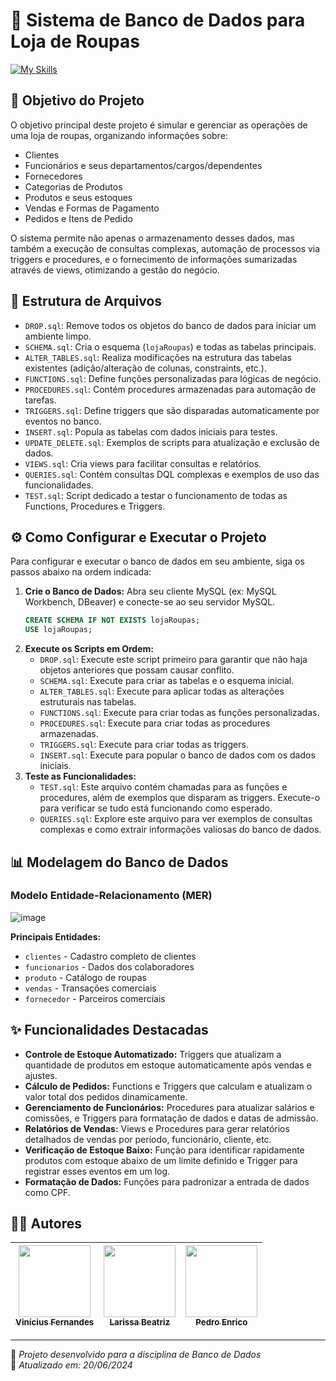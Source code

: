 # 🏬 Sistema de Banco de Dados para Loja de Roupas

[![My Skills](https://skillicons.dev/icons?i=mysql,github)](https://skillicons.dev)

## 🎯 Objetivo do Projeto

O objetivo principal deste projeto é simular e gerenciar as operações de uma loja de roupas, organizando informações sobre:

* Clientes
* Funcionários e seus departamentos/cargos/dependentes
* Fornecedores
* Categorias de Produtos
* Produtos e seus estoques
* Vendas e Formas de Pagamento
* Pedidos e Itens de Pedido

O sistema permite não apenas o armazenamento desses dados, mas também a execução de consultas complexas, automação de processos via triggers e procedures, e o fornecimento de informações sumarizadas através de views, otimizando a gestão do negócio.

## 📂 Estrutura de Arquivos

* `DROP.sql`: Remove todos os objetos do banco de dados para iniciar um ambiente limpo.
* `SCHEMA.sql`: Cria o esquema (`lojaRoupas`) e todas as tabelas principais.
* `ALTER_TABLES.sql`: Realiza modificações na estrutura das tabelas existentes (adição/alteração de colunas, constraints, etc.).
* `FUNCTIONS.sql`: Define funções personalizadas para lógicas de negócio.
* `PROCEDURES.sql`: Contém procedures armazenadas para automação de tarefas.
* `TRIGGERS.sql`: Define triggers que são disparadas automaticamente por eventos no banco.
* `INSERT.sql`: Popula as tabelas com dados iniciais para testes.
* `UPDATE_DELETE.sql`: Exemplos de scripts para atualização e exclusão de dados.
* `VIEWS.sql`: Cria views para facilitar consultas e relatórios.
* `QUERIES.sql`: Contém consultas DQL complexas e exemplos de uso das funcionalidades.
* `TEST.sql`: Script dedicado a testar o funcionamento de todas as Functions, Procedures e Triggers.

## ⚙️ Como Configurar e Executar o Projeto

Para configurar e executar o banco de dados em seu ambiente, siga os passos abaixo na ordem indicada:

1.  **Crie o Banco de Dados:** Abra seu cliente MySQL (ex: MySQL Workbench, DBeaver) e conecte-se ao seu servidor MySQL.
    ```sql
    CREATE SCHEMA IF NOT EXISTS lojaRoupas;
    USE lojaRoupas;
    ```
2.  **Execute os Scripts em Ordem:**
    * `DROP.sql`: Execute este script primeiro para garantir que não haja objetos anteriores que possam causar conflito.
    * `SCHEMA.sql`: Execute para criar as tabelas e o esquema inicial.
    * `ALTER_TABLES.sql`: Execute para aplicar todas as alterações estruturais nas tabelas.
    * `FUNCTIONS.sql`: Execute para criar todas as funções personalizadas.
    * `PROCEDURES.sql`: Execute para criar todas as procedures armazenadas.
    * `TRIGGERS.sql`: Execute para criar todas as triggers.
    * `INSERT.sql`: Execute para popular o banco de dados com os dados iniciais.
3.  **Teste as Funcionalidades:**
    * `TEST.sql`: Este arquivo contém chamadas para as funções e procedures, além de exemplos que disparam as triggers. Execute-o para verificar se tudo está funcionando como esperado.
    * `QUERIES.sql`: Explore este arquivo para ver exemplos de consultas complexas e como extrair informações valiosas do banco de dados.

## 📊 Modelagem do Banco de Dados

### Modelo Entidade-Relacionamento (MER)
![image](https://github.com/user-attachments/assets/39bc67b9-3377-4f7f-aa16-fc7d82cb07b8)

**Principais Entidades:**
- `clientes` - Cadastro completo de clientes
- `funcionarios` - Dados dos colaboradores
- `produto` - Catálogo de roupas
- `vendas` - Transações comerciais
- `fornecedor` - Parceiros comerciais

## ✨ Funcionalidades Destacadas

* **Controle de Estoque Automatizado:** Triggers que atualizam a quantidade de produtos em estoque automaticamente após vendas e ajustes.
* **Cálculo de Pedidos:** Functions e Triggers que calculam e atualizam o valor total dos pedidos dinamicamente.
* **Gerenciamento de Funcionários:** Procedures para atualizar salários e comissões, e Triggers para formatação de dados e datas de admissão.
* **Relatórios de Vendas:** Views e Procedures para gerar relatórios detalhados de vendas por período, funcionário, cliente, etc.
* **Verificação de Estoque Baixo:** Função para identificar rapidamente produtos com estoque abaixo de um limite definido e Trigger para registrar esses eventos em um log.
* **Formatação de Dados:** Funções para padronizar a entrada de dados como CPF.

## 👨‍💻 Autores
| [<img loading="lazy" src="https://avatars.githubusercontent.com/u/119247208?s=400&u=a41a122510e3447159fb98c4797d79ff19b43e39&v=4" width=115><br><sub>Vinícius Fernandes</sub>](https://github.com/Viniflr) |  [<img loading="lazy" src="https://avatars.githubusercontent.com/u/198750490?v=4" width=115><br><sub>Larissa Beatriz</sub>](https://github.com/laags6) |  [<img loading="lazy" src="https://avatars.githubusercontent.com/u/198752208?v=4" width=115><br><sub>Pedro Enrico</sub>](https://github.com/pedrocaribe06) |
| :---: | :---: | :---: |

---

🔹 *Projeto desenvolvido para a disciplina de Banco de Dados*  
🔹 *Atualizado em: 20/06/2024*
